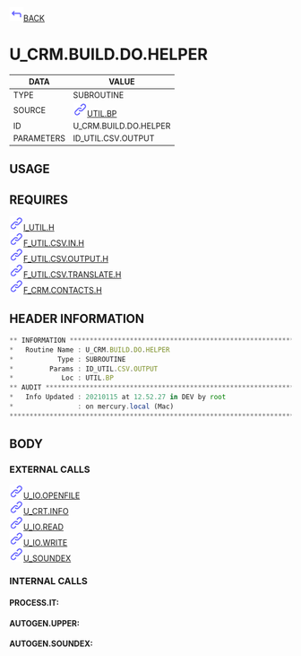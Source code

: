 <img src="../.resources/themes/unicons-line-6563ff/corner-up-left-alt.svg" alt="BACK" width="25" />[BACK](../DOCS/UTIL.BP.md)  
# U_CRM.BUILD.DO.HELPER  
|DATA|VALUE|
| --- | --- |
|TYPE|SUBROUTINE|
|SOURCE|<img src="../.resources/themes/unicons-line-6563ff/link.svg" alt="UTIL.BP" width="25" />[UTIL.BP](../DOCS/UTIL.BP.md)|
|ID|U_CRM.BUILD.DO.HELPER|
|PARAMETERS|ID_UTIL.CSV.OUTPUT|
    
## USAGE  
  
## REQUIRES  
<img src="../.resources/themes/unicons-line-6563ff/link.svg" alt="I_UTIL.H" width="25" />[I_UTIL.H](../DOCS.PAGE/I_UTIL.H.md)  
<img src="../.resources/themes/unicons-line-6563ff/link.svg" alt="F_UTIL.CSV.IN.H" width="25" />[F_UTIL.CSV.IN.H](../DOCS.PAGE/F_UTIL.CSV.IN.H.md)  
<img src="../.resources/themes/unicons-line-6563ff/link.svg" alt="F_UTIL.CSV.OUTPUT.H" width="25" />[F_UTIL.CSV.OUTPUT.H](../DOCS.PAGE/F_UTIL.CSV.OUTPUT.H.md)  
<img src="../.resources/themes/unicons-line-6563ff/link.svg" alt="F_UTIL.CSV.TRANSLATE.H" width="25" />[F_UTIL.CSV.TRANSLATE.H](../DOCS.PAGE/F_UTIL.CSV.TRANSLATE.H.md)  
<img src="../.resources/themes/unicons-line-6563ff/link.svg" alt="F_CRM.CONTACTS.H" width="25" />[F_CRM.CONTACTS.H](../DOCS.PAGE/F_CRM.CONTACTS.H.md)  
    
## HEADER INFORMATION  
```javascript
** INFORMATION ****************************************************************
*   Routine Name : U_CRM.BUILD.DO.HELPER
*           Type : SUBROUTINE
*         Params : ID_UTIL.CSV.OUTPUT
*            Loc : UTIL.BP
** AUDIT **********************************************************************
*   Info Updated : 20210115 at 12.52.27 in DEV by root
*                : on mercury.local (Mac)
*******************************************************************************

```
## BODY  
### EXTERNAL CALLS  
<img src="../.resources/themes/unicons-line-6563ff/link.svg" alt="U_IO.OPENFILE" width="25" />[U_IO.OPENFILE](../DOCS.PAGE/U_IO.OPENFILE.md)  
<img src="../.resources/themes/unicons-line-6563ff/link.svg" alt="U_CRT.INFO" width="25" />[U_CRT.INFO](../DOCS.PAGE/U_CRT.INFO.md)  
<img src="../.resources/themes/unicons-line-6563ff/link.svg" alt="U_IO.READ" width="25" />[U_IO.READ](../DOCS.PAGE/U_IO.READ.md)  
<img src="../.resources/themes/unicons-line-6563ff/link.svg" alt="U_IO.WRITE" width="25" />[U_IO.WRITE](../DOCS.PAGE/U_IO.WRITE.md)  
<img src="../.resources/themes/unicons-line-6563ff/link.svg" alt="U_SOUNDEX" width="25" />[U_SOUNDEX](../DOCS.PAGE/U_SOUNDEX.md)  
### INTERNAL CALLS  
#### PROCESS.IT:  
  
#### AUTOGEN.UPPER:  
  
#### AUTOGEN.SOUNDEX:  
  
  
